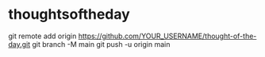 # thoughtsoftheday
git remote add origin https://github.com/YOUR_USERNAME/thought-of-the-day.git
git branch -M main
git push -u origin main
